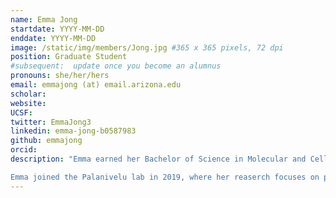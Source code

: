 ```yaml
---
name: Emma Jong
startdate: YYYY-MM-DD
enddate: YYYY-MM-DD
image: /static/img/members/Jong.jpg #365 x 365 pixels, 72 dpi
position: Graduate Student
#subsequent:  update once you become an alumnus
pronouns: she/her/hers
email: emmajong (at) email.arizona.edu
scholar: 
website: 
UCSF: 
twitter: EmmaJong3
linkedin: emma-jong-b0587983
github: emmajong
orcid: 
description: "Emma earned her Bachelor of Science in Molecular and Cellular Biology at the University of Arizona in 2017 and received her Master's degree in Plant Science at the University of Arizona in 2021. After receiving her Bachelor's degree, Emma worked as the lab manager in [Dr. Rachel Gallery's lab] (http://rachelgallery.arizona.edu) and assisted in projects related to plant-soil microbial ecology, including microbial controls of tropical plant community diversity, recreational camping effects on cover mediated soil microbial activity in rangelands and how the activity of microbes influences the stabilization or loss of carbon from soils.  

Emma joined the Palanivelu lab in 2019, where her reaserch focuses on proteins important to overcoming interspecific hybridization barriers in Brassicaceae."
---
```

